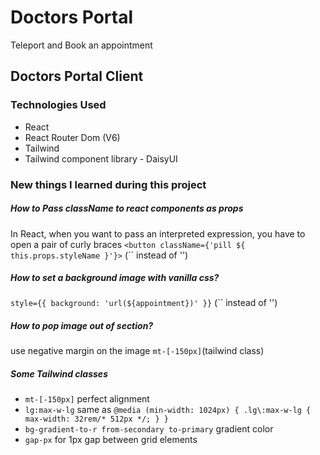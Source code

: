 # Doctors Portal

Teleport and Book an appointment

## Doctors Portal Client

### Technologies Used

- React
- React Router Dom (V6)
- Tailwind
- Tailwind component library - DaisyUI

### New things I learned during this project

##### How to Pass className to react components as props

In React, when you want to pass an interpreted expression, you have to open a pair of curly braces
`<button className={'pill ${ this.props.styleName }'}>` (`` instead of '')

##### How to set a background image with vanilla css?

`style={{ background: 'url(${appointment})' }}` (`` instead of '')

##### How to pop image out of section?

use negative margin on the image
`mt-[-150px]`(tailwind class)

##### Some Tailwind classes

- `mt-[-150px]` perfect alignment
- `lg:max-w-lg` same as `@media (min-width: 1024px) { .lg\:max-w-lg { max-width: 32rem/* 512px */; } }`
- `bg-gradient-to-r from-secondary to-primary` gradient color
- `gap-px` for 1px gap between grid elements
